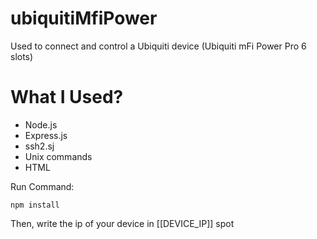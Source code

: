 # ubiquitiMfiPower
Used to connect and control a Ubiquiti device  (Ubiquiti mFi Power Pro 6 slots)

# What I Used?
* Node.js
* Express.js
* ssh2.sj
* Unix commands
* HTML

Run Command:

	npm install
  
Then, write the ip of your device in [[DEVICE_IP]] spot
